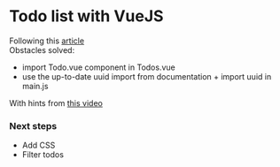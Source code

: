 # Todo list with VueJS

Following this [article](https://medium.com/@hugo.bjarred/learn-vuejs-by-building-a-simple-todo-app-44e2e7dfccae)\
Obstacles solved:
* import Todo.vue component in Todos.vue
* use the up-to-date uuid import from documentation + import uuid in main.js


With hints from [this video](https://www.youtube.com/watch?v=EhrY9lB7rgU)

### Next steps
* Add CSS
* Filter todos
